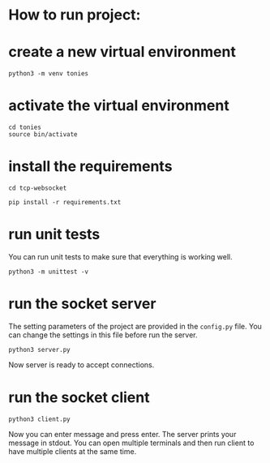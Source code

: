 # How to run project:

# create a new virtual environment
``python3 -m venv tonies``

# activate the virtual environment  
``cd tonies``  
``source bin/activate``

# install the requirements  
``cd tcp-websocket``

``pip install -r requirements.txt``

# run unit tests
You can run unit tests to make sure that everything is working well.

``python3 -m unittest -v``


# run the socket server
The setting parameters of the project are provided in the ``config.py`` file. 
You can change the settings in this file before run the server.

``python3 server.py``


Now server is ready to accept connections.

# run the socket client
``python3 client.py``

Now you can enter message and press enter. The server prints your message in stdout.
You can open multiple terminals and then run client to have multiple clients at the same time.